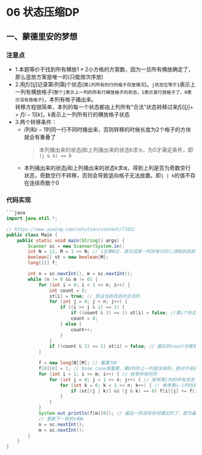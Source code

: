 # 06 状态压缩DP

## 一、蒙德里安的梦想
### 注意点
+ 1.本题等价于找到所有横放$1×2$小方格的方案数，因为一旦所有横放确定了，那么竖放方案是唯一的(只能按次序放)
+ 2.用$f[i][j]$记录第i列第j个状态(`第i列所有的行的格子存放情况`)。`j状态位等于1`表示上一列有横放格子(`整个j表示上一列的所有行横放格子的状态，1表示某行放格子了，0表示没有放格子`)，本列有格子捅出来。  
    转移方程很简单，本列的每一个状态都由上列所有“合法”状态转移过来$f[i][j] += f[i - 1][k]$，k表示上一列所有行的横放格子状态
+ 3.两个转移条件： 
  + $i$列和$i-1$列同一行不同时捅出来，否则转移的时候长度为2个格子的方块就会有重叠了
    > 本列捅出来的状态j和上列捅出来的状态k求`与`，为0才满足条件，即`(j & k) == 0`
  + 本列捅出来的状态j和上列捅出来的状态k求`或`，得到上列是否为奇数空行状态，奇数空行不转移，否则会导致竖向格子无法放置。即`j | k`的值不存在连续奇数个0

### 代码实现
```java
```java
import java.util.*;

// https://www.acwing.com/solution/content/7162/
public class Main {
    public static void main(String[] args) {
        Scanner sc = new Scanner(System.in);
        int N = 12, M = 1 << N; // 1左移N位，表示成某一列所有行的二进制状态即100000000000b即2^11=4096
        boolean[] st = new boolean[M];
        long[][] f;

        int n = sc.nextInt(), m = sc.nextInt();
        while (n != 0 && m != 0) {
            for (int i = 0; i < 1 << n; i++) {
                int count = 0;
                st[i] = true; // 假设当前状态时合法的
                for (int j = 0; j < n; j++) {
                    if ((i >> j & 1) == 1) {
                        if ((count & 1) == 1) st[i] = false; //第i个状态存在连续奇数个0，不合法
                        count = 0;
                    } else {
                        count++;
                    }
                }
                if ((count & 1) == 1) st[i] = false; // 最后的count也需要计算，这个容易忘
            }

            f = new long[N][M]; // 重置为0
            f[0][0] = 1; // base case很重要，第0列的上一列是没有的，绝对不会捅过来，所以只有1种方案
            for (int i = 1; i <= m; i++) { // 枚举所有的列
                for (int j = 0; j < 1 << n; j++) { // 枚举第i列的所有状态
                    for (int k = 0; k < 1 << n; k++) { // 枚举第i-1列的所有状态
                        if (st[(j | k)] && (j & k) == 0) f[i][j] += f[i - 1][k]; // 满足之前分析的两个转移条件，才能转移
                    }
                }
            }
            System.out.println(f[m][0]); // 最后一列没有任何捅出的了，即为最终结果
            // 更新下一轮的n和m
            n = sc.nextInt();
            m = sc.nextInt();
        }
    }
}
```
```